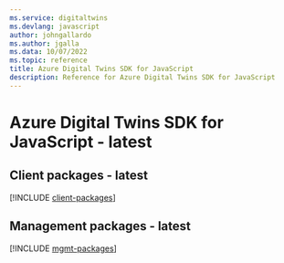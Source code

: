 ```yaml
---
ms.service: digitaltwins
ms.devlang: javascript
author: johngallardo
ms.author: jgalla
ms.data: 10/07/2022
ms.topic: reference
title: Azure Digital Twins SDK for JavaScript
description: Reference for Azure Digital Twins SDK for JavaScript
---
```

# Azure Digital Twins SDK for JavaScript - latest

## Client packages - latest
[!INCLUDE [client-packages](digital-twins-client-index.md)]
## Management packages - latest
[!INCLUDE [mgmt-packages](digital-twins-mgmt-index.md)]